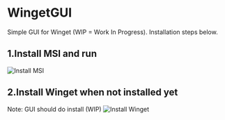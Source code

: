 ﻿# WingetGUI

Simple GUI for Winget (WIP = Work In Progress).
Installation steps below.


1.Install MSI and run
----------------------
![Install MSI](https://user-images.githubusercontent.com/43472567/173563928-ce7a33f2-a8ca-4a3f-b015-ba002cf3b92d.png)

2.Install Winget when not installed yet
---------------------------------------
Note: GUI should do install (WIP)
![Install Winget](https://user-images.githubusercontent.com/43472567/173564504-62186a8c-18f0-498d-942a-c7dcb54ad0a1.png)
